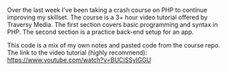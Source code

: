 Over the last week I've been taking a crash course on PHP to continue improving my skillset. 
The course is a 3+ hour video tutorial offered by Traversy Media.
The first section covers basic programming and syntax in PHP.
The second section is a practice back-end setup for an app.

This code is a mix of my own notes and pasted code from the course repo.
The link to the video tutorial (highly recommend): https://www.youtube.com/watch?v=BUCiSSyIGGU
